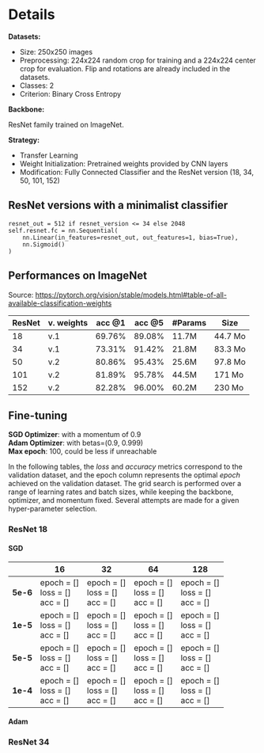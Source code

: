 # Details
**Datasets:**

- Size: 250x250 images
- Preprocessing: 224x224 random crop for training and a 224x224 center crop for evaluation. Flip and rotations are already included in the datasets.
- Classes: 2
- Criterion: Binary Cross Entropy

**Backbone:**

ResNet family trained on ImageNet.

**Strategy:**

- Transfer Learning
- Weight Initialization: Pretrained weights provided by CNN layers
- Modification: Fully Connected Classifier and the ResNet version (18, 34, 50, 101, 152)

## ResNet versions with a minimalist classifier
    resnet_out = 512 if resnet_version <= 34 else 2048
    self.resnet.fc = nn.Sequential(
        nn.Linear(in_features=resnet_out, out_features=1, bias=True),
        nn.Sigmoid()
    )

## Performances on ImageNet
Source: https://pytorch.org/vision/stable/models.html#table-of-all-available-classification-weights

| ResNet | v. weights | acc @1 | acc @5 | #Params | Size |
| --- | --- | --- | --- | --- | --- |
| 18  | v.1 | 69.76% | 89.08% | 11.7M | 44.7 Mo |
| 34  | v.1 | 73.31% | 91.42% | 21.8M | 83.3 Mo
| 50  | v.2 | 80.86% | 95.43% | 25.6M | 97.8 Mo
| 101 | v.2 | 81.89% | 95.78% | 44.5M | 171 Mo
| 152 | v.2 | 82.28% | 96.00% | 60.2M | 230 Mo

## Fine-tuning
**SGD Optimizer**: with a momentum of 0.9 <br>
**Adam Optimizer**: with betas=(0.9, 0.999) <br>
**Max epoch**: 100, could be less if unreachable

In the following tables, the _loss_ and _accuracy_ metrics correspond to the validation dataset, and the epoch column represents the optimal _epoch_ achieved on the validation dataset. The grid search is performed over a range of learning rates and batch sizes, while keeping the backbone, optimizer, and momentum fixed. Several attempts are made for a given hyper-parameter selection.

### ResNet 18
#### SGD
| | 16 | 32 | 64 | 128 |
|-|----|----|----|-----|
| **5e-6** | epoch = [] <br> loss = [] <br> acc = [] | epoch = [] <br> loss = [] <br> acc = [] | epoch = [] <br> loss = [] <br> acc = [] | epoch = [] <br> loss = [] <br> acc = [] |
| **1e-5** | epoch = [] <br> loss = [] <br> acc = [] | epoch = [] <br> loss = [] <br> acc = [] | epoch = [] <br> loss = [] <br> acc = [] | epoch = [] <br> loss = [] <br> acc = [] |
| **5e-5** | epoch = [] <br> loss = [] <br> acc = [] | epoch = [] <br> loss = [] <br> acc = [] | epoch = [] <br> loss = [] <br> acc = [] | epoch = [] <br> loss = [] <br> acc = [] |
| **1e-4** | epoch = [] <br> loss = [] <br> acc = [] | epoch = [] <br> loss = [] <br> acc = [] | epoch = [] <br> loss = [] <br> acc = [] | epoch = [] <br> loss = [] <br> acc = [] |

#### Adam

### ResNet 34
